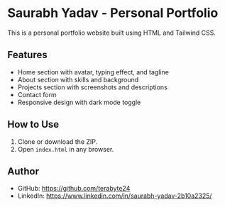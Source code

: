 
# Saurabh Yadav - Personal Portfolio

This is a personal portfolio website built using HTML and Tailwind CSS.

## Features

- Home section with avatar, typing effect, and tagline
- About section with skills and background
- Projects section with screenshots and descriptions
- Contact form
- Responsive design with dark mode toggle

## How to Use

1. Clone or download the ZIP.
2. Open `index.html` in any browser.

## Author

- GitHub: https://github.com/terabyte24
- LinkedIn: https://www.linkedin.com/in/saurabh-yadav-2b10a2325/

